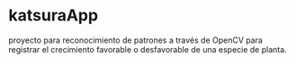 # katsuraApp
proyecto para reconocimiento de patrones a través de OpenCV para registrar el crecimiento favorable o desfavorable de una especie de planta.
